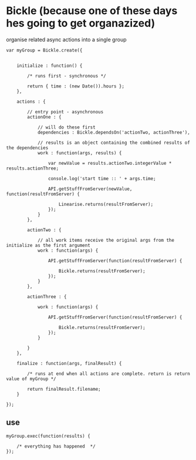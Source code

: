 Bickle (because one of these days hes going to get organazized)
==============================================================

organise related async actions into a single group



	var myGroup = Bickle.create({

		
		initialize : function() {
		
			/* runs first - synchronous */
			
			return { time : (new Date()).hours };
		},
		
		actions : {
			
			// entry point - asynchronous
			actionOne : {
				
				// will do these first 
				dependencies : Bickle.dependsOn('actionTwo, actionThree'),
				
				// results is an object containing the combined results of the dependencies
				work : function(args, results) {
					
					var newValue = results.actionTwo.integerValue * results.actionThree;
					
					console.log('start time :: ' + args.time;
					
					API.getStuffFromServer(newValue, function(resultFromServer) {
					
						Linearise.returns(resultFromServer);
					});
				}
			},
			
			actionTwo : {
				
				// all work items receive the original args from the initialize as the first argument
				work : function(args) {
				
					API.getStuffFromServer(function(resultFromServer) {
					
						Bickle.returns(resultFromServer);
					});
				}
			},

			actionThree : {
							
				work : function(args) {
				
					API.getStuffFromServer(function(resultFromServer) {
					
						Bickle.returns(resultFromServer);
					});
				}
			
			}			
		},
		
		finalize : function(args, finalResult) {
		
			/* runs at end when all actions are complete. return is return value of myGroup */
			
			return finalResult.filename;
		}

	});



use	
---

	myGroup.exec(function(results) {
	
		/* everything has happened  */	
	});


	
